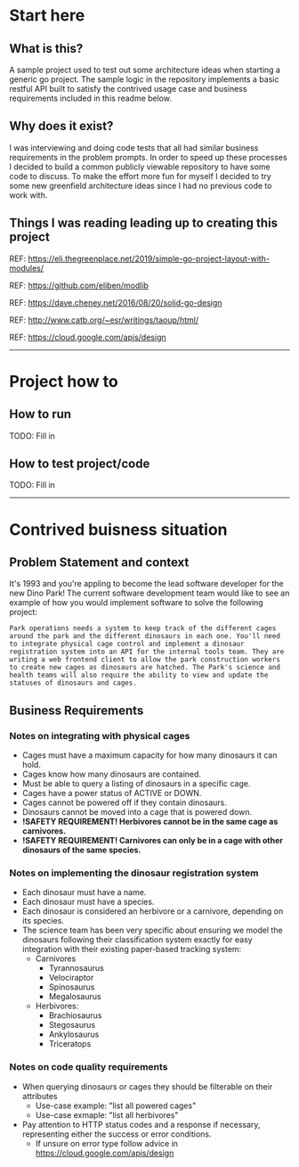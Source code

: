 # Start here
## What is this?

A sample project used to test out some architecture ideas when starting a generic go project. The sample logic in the repository implements a basic restful API built to satisfy the contrived usage case and business requirements included in this readme below.

## Why does it exist?

I was interviewing and doing code tests that all had similar business requirements in the problem prompts. In order to speed up these processes I decided to build a common publicly viewable repository to have some code to discuss. To make the effort more fun for myself I decided to try some new greenfield architecture ideas since I had no previous code to work with.

## Things I was reading leading up to creating this project

REF: https://eli.thegreenplace.net/2019/simple-go-project-layout-with-modules/

REF: https://github.com/eliben/modlib

REF: https://dave.cheney.net/2016/08/20/solid-go-design

REF: http://www.catb.org/~esr/writings/taoup/html/

REF: https://cloud.google.com/apis/design


---
# Project how to

## How to run
TODO: Fill in

## How to test project/code
TODO: Fill in 


---
# Contrived buisness situation
## Problem Statement and context
It's 1993 and you're appling to become the lead software developer for the new Dino Park! The current software development team would like to see an example of how you would implement software to solve the following project:
```
Park operations needs a system to keep track of the different cages around the park and the different dinosaurs in each one. You'll need to integrate physical cage control and implement a dinosaur registration system into an API for the internal tools team. They are writing a web frontend client to allow the park construction workers to create new cages as dinosaurs are hatched. The Park's science and health teams will also require the ability to view and update the statuses of dinosaurs and cages.
```


## Business Requirements

### Notes on integrating with physical cages

- Cages must have a maximum capacity for how many dinosaurs it can hold.
- Cages know how many dinosaurs are contained.
- Must be able to query a listing of dinosaurs in a specific cage.
- Cages have a power status of ACTIVE or DOWN.
- Cages cannot be powered off if they contain dinosaurs.
- Dinosaurs cannot be moved into a cage that is powered down.
- **!SAFETY REQUIREMENT! Herbivores cannot be in the same cage as carnivores.**
- **!SAFETY REQUIREMENT! Carnivores can only be in a cage with other dinosaurs of the same species.**

### Notes on implementing the dinosaur registration system

- Each dinosaur must have a name.
- Each dinosaur must have a species.
- Each dinosaur is considered an herbivore or a carnivore, depending on its species.
- The science team has been very specific about ensuring we model the dinosaurs following their classification system exactly for easy integration with their existing paper-based tracking system:
  - Carnivores
    - Tyrannosaurus 
    - Velociraptor 
    - Spinosaurus 
    - Megalosaurus
  - Herbivores:
    - Brachiosaurus 
    - Stegosaurus 
    - Ankylosaurus 
    - Triceratops


### Notes on code quality requirements
- When querying dinosaurs or cages they should be filterable on their attributes
  - Use-case example: "list all powered cages"
  - Use-case exmaple: "list all herbivores"
- Pay attention to  HTTP status codes and a response if necessary, representing either the success or error conditions.
  - If unsure on error type follow advice in https://cloud.google.com/apis/design
